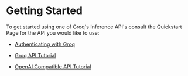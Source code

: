 # Getting Started

To get started using one of Groq's Inference API's consult the Quickstart Page for the API you would like to use:

+ [Authenticating with Groq](authentication.md)

+ [Groq API Tutorial](tutorials/curl.groqapi.md)

+ [OpenAI Compatible API Tutorial](tutorials/curl.openai.md)
